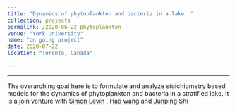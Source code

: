 ```yaml
---
title: "Dynamics of phytoplankton and bacteria in a lake. "
collection: projects
permalink: /2020-06-22-phytoplankton
venue: "York University"
name: "on going project"
date: 2020-07-22
location: "Toronto, Canada"

---
```

---

The overarching goal here is to formulate and analyze stoichiometry based models for the dynamics of phytoplankton and 
bacteria in a stratified lake. It  is a join venture with [Simon Levin](https://slevin.princeton.edu) , [Hao wang](http://www.math.ualberta.ca/~hwang/) and 
[Junping Shi](https://www.wm.edu/as/cams/mathematical-biology/faculty/shi-j.php)
